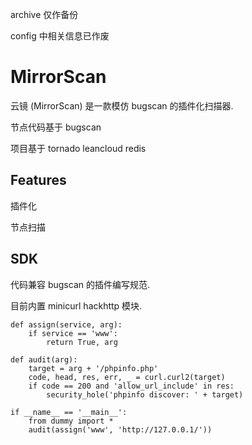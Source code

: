 archive 仅作备份

config 中相关信息已作废

# MirrorScan

云镜 (MirrorScan) 是一款模仿 bugscan 的插件化扫描器.

节点代码基于 bugscan

项目基于 tornado leancloud redis

## Features

插件化

节点扫描

## SDK

代码兼容 bugscan 的插件编写规范.

目前内置 minicurl hackhttp 模块.

```
def assign(service, arg):
    if service == 'www':
        return True, arg

def audit(arg):
    target = arg + '/phpinfo.php'
    code, head, res, err, _ = curl.curl2(target)
    if code == 200 and 'allow_url_include' in res:
        security_hole('phpinfo discover: ' + target)

if __name__ == '__main__':
    from dummy import *
    audit(assign('www', 'http://127.0.0.1/'))
``` 
